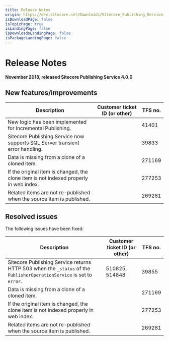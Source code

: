 ```yaml
---
title: Release Notes
origin: https://dev.sitecore.net/Downloads/Sitecore_Publishing_Service/40/Sitecore_Publishing_Service_400/Release_Notes
isDownloadPage: false
isTopicPage: true
isLandingPage: false
isDownloadsLandingPage: false
isPackageLandingPage: false
---
```


# Release Notes

**November 2018, released Sitecore Publishing Service 4.0.0**

## New features/improvements

 | Description | Customer ticket ID (or other) | TFS no. |
 | --- | --- | --- |
 | New logic has been implemented for Incremental Publishing. |  | 41401 |
 | ​Sitecore Publishing Service now supports SQL Server transient error handling.​ |  | 39833 |
 | ​Data is missing from a clone of a cloned item. ​​​ |  | 271169 |
 | ​​​If the original item is changed, the clone item is not indexed properly in web index​​​​​. |  | 277253 |
 | ​​​Related items are not re-published when the source item is published​. |  | 269281 |

## Resolved issues

The following issues have been fixed:

 | Description | Customer ticket ID (or other) | TFS no. |
 | --- | --- | --- |
 | ​Sitecore Publishing Service returns HTTP 503 when the `_status` of the `PublisherOperationService` is set to `error`​. | 510825, 514848 | 39855 |
 | ​Data is missing from a clone of a cloned item. ​​​ |  | 271169 |
 | ​​​If the original item is changed, the clone item is not indexed properly in web index​​​​​. |  | 277253 |
 | ​​​Related items are not re-published when the source item is published​. |  | 269281 |